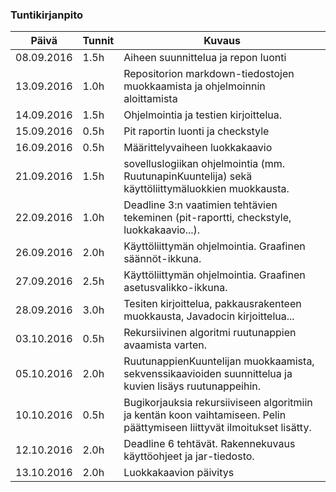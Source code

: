 ﻿### Tuntikirjanpito
Päivä | Tunnit | Kuvaus
--------------- | ----- | ------
08.09.2016 | 1.5h | Aiheen suunnittelua ja repon luonti
13.09.2016 | 1.0h | Repositorion markdown-tiedostojen muokkaamista ja ohjelmoinnin aloittamista
14.09.2016 | 1.5h | Ohjelmointia ja testien kirjoittelua.
15.09.2016 | 0.5h | Pit raportin luonti ja checkstyle
16.09.2016 | 0.5h | Määrittelyvaiheen luokkakaavio
21.09.2016 | 1.5h | sovelluslogiikan ohjelmointia (mm. RuutunapinKuuntelija) sekä käyttöliittymäluokkien muokkausta.
22.09.2016 | 1.0h | Deadline 3:n vaatimien tehtävien tekeminen (pit-raportti, checkstyle, luokkakaavio...).
26.09.2016 | 2.0h | Käyttöliittymän ohjelmointia. Graafinen säännöt-ikkuna.
27.09.2016 | 2.5h | Käyttöliittymän ohjelmointia. Graafinen asetusvalikko-ikkuna.
28.09.2016 | 3.0h | Tesiten kirjoittelua, pakkausrakenteen muokkausta, Javadocin kirjoittelua...
03.10.2016 | 0.5h | Rekursiivinen algoritmi ruutunappien avaamista varten.
05.10.2016 | 2.0h | RuutunappienKuuntelijan muokkaamista, sekvenssikaavioiden suunnittelua ja kuvien lisäys ruutunappeihin.
10.10.2016 | 0.5h | Bugikorjauksia rekursiiviseen algoritmiin ja kentän koon vaihtamiseen. Pelin päättymiseen liittyvät ilmoitukset lisätty.
12.10.2016 | 2.0h | Deadline 6 tehtävät. Rakennekuvaus käyttöohjeet ja jar-tiedosto.
13.10.2016 | 2.0h | Luokkakaavion päivitys
